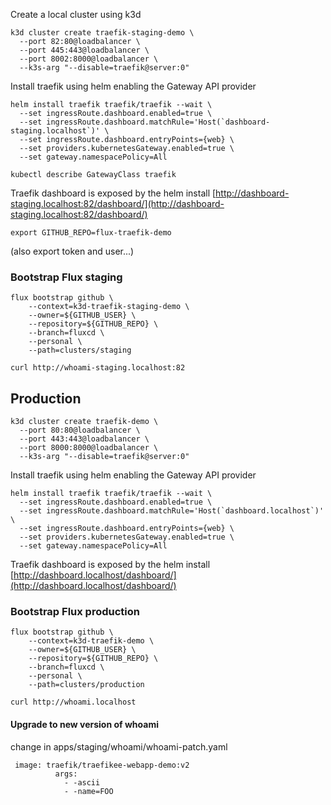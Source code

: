 Create a local cluster using k3d
```
k3d cluster create traefik-staging-demo \
  --port 82:80@loadbalancer \
  --port 445:443@loadbalancer \
  --port 8002:8000@loadbalancer \
  --k3s-arg "--disable=traefik@server:0"
```

Install traefik using helm enabling the Gateway API provider
```
helm install traefik traefik/traefik --wait \
  --set ingressRoute.dashboard.enabled=true \
  --set ingressRoute.dashboard.matchRule='Host(`dashboard-staging.localhost`)' \
  --set ingressRoute.dashboard.entryPoints={web} \
  --set providers.kubernetesGateway.enabled=true \
  --set gateway.namespacePolicy=All
```

```
kubectl describe GatewayClass traefik
```

Traefik dashboard is exposed by the helm install
[http://dashboard-staging.localhost:82/dashboard/](http://dashboard-staging.localhost:82/dashboard/)


```
export GITHUB_REPO=flux-traefik-demo
```
(also export token and user...)

### Bootstrap Flux staging
```
flux bootstrap github \
    --context=k3d-traefik-staging-demo \
    --owner=${GITHUB_USER} \
    --repository=${GITHUB_REPO} \
    --branch=fluxcd \
    --personal \
    --path=clusters/staging
```


```
curl http://whoami-staging.localhost:82
```

## Production
```
k3d cluster create traefik-demo \
  --port 80:80@loadbalancer \
  --port 443:443@loadbalancer \
  --port 8000:8000@loadbalancer \
  --k3s-arg "--disable=traefik@server:0"
```

Install traefik using helm enabling the Gateway API provider
```
helm install traefik traefik/traefik --wait \
  --set ingressRoute.dashboard.enabled=true \
  --set ingressRoute.dashboard.matchRule='Host(`dashboard.localhost`)' \
  --set ingressRoute.dashboard.entryPoints={web} \
  --set providers.kubernetesGateway.enabled=true \
  --set gateway.namespacePolicy=All
```

Traefik dashboard is exposed by the helm install
[http://dashboard.localhost/dashboard/](http://dashboard.localhost/dashboard/)

### Bootstrap Flux production
```
flux bootstrap github \
    --context=k3d-traefik-demo \
    --owner=${GITHUB_USER} \
    --repository=${GITHUB_REPO} \
    --branch=fluxcd \
    --personal \
    --path=clusters/production
```


```
curl http://whoami.localhost
```

#### Upgrade to new version of whoami
change in apps/staging/whoami/whoami-patch.yaml
```
 image: traefik/traefikee-webapp-demo:v2
          args:
            - -ascii
            - -name=FOO
```
